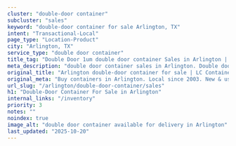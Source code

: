 ```yaml
---
cluster: "double-door container"
subcluster: "sales"
keyword: "double-door container for sale Arlington, TX"
intent: "Transactional-Local"
page_type: "Location-Product"
city: "Arlington, TX"
service_type: "double door container"
title_tag: "Double Door 1um double door container Sales in Arlington | LC Container"
meta_description: "double door container sales in Arlington. Double door containers for easy access. Fast delivery, competitive pricing. Serving double door container area. Quote ID: LC1. Call (214) 524-4168 for your free quote today."
original_title: "Arlington double-door container for sale | LC Container"
original_meta: "Buy containers in Arlington. Local since 2003. New & used inventory. Fast delivery. Get your free quote — call (214) 524-4168 today. LC Container — your trus..."
url_slug: "/arlington/double-door-container/sales"
h1: "Double-Door Container For Sale in Arlington"
internal_links: "/inventory"
priority: 3
notes: ""
noindex: true
image_alt: "double door container available for delivery in Arlington"
last_updated: "2025-10-20"
---
```


<!-- TODO: Add unique city/inventory copy, images, and internal links here. -->
